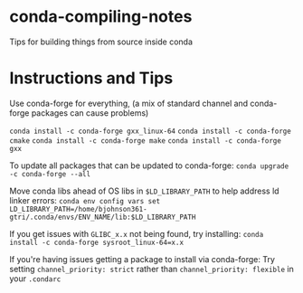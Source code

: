 # conda-compiling-notes
Tips for building things from source inside conda

# Instructions and Tips
Use conda-forge for everything, (a mix of standard channel and conda-forge packages can cause problems)

`conda install -c conda-forge gxx_linux-64`
`conda install -c conda-forge cmake`
`conda install -c conda-forge make`
`conda install -c conda-forge gxx`

To update all packages that can be updated to conda-forge:
`conda upgrade -c conda-forge --all`

Move conda libs ahead of OS libs in `$LD_LIBRARY_PATH` to help address ld linker errors:
`conda env config vars set LD_LIBRARY_PATH=/home/bjohnson361-gtri/.conda/envs/ENV_NAME/lib:$LD_LIBRARY_PATH`

If you get issues with `GLIBC_x.x` not being found, try installing:
`conda install -c conda-forge sysroot_linux-64=x.x`

If you're having issues getting a package to install via conda-forge:
Try setting `channel_priority: strict` rather than `channel_priority: flexible` in your `.condarc`
